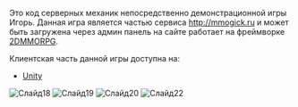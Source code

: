 Это код серверных механик непосредственно демонстрационной игры Игорь.
Данная игра является частью сервиса http://mmogick.ru и может быть загружена через админ панель на сайте работает на фреймворке [2DMMORPG](https://github.com/webrobot1/framework-rpg2d).

Клиентская часть данной игры доступна на:
+ [Unity](https://github.com/webrobot1/igor-unity)

![Слайд18](https://github.com/webrobot1/webrobot1/assets/20768848/af316b54-67da-42f6-a3b1-570be978ffa9)
![Слайд19](https://github.com/webrobot1/webrobot1/assets/20768848/2393864c-4ba9-4701-9e85-fa2d3088bfcc)
![Слайд20](https://github.com/webrobot1/webrobot1/assets/20768848/8cecf6af-8c81-4013-95e0-41fab4e79b67)
![Слайд22](https://github.com/webrobot1/webrobot1/assets/20768848/c680465f-5b04-4e50-a3d4-159249c0f4f8)
